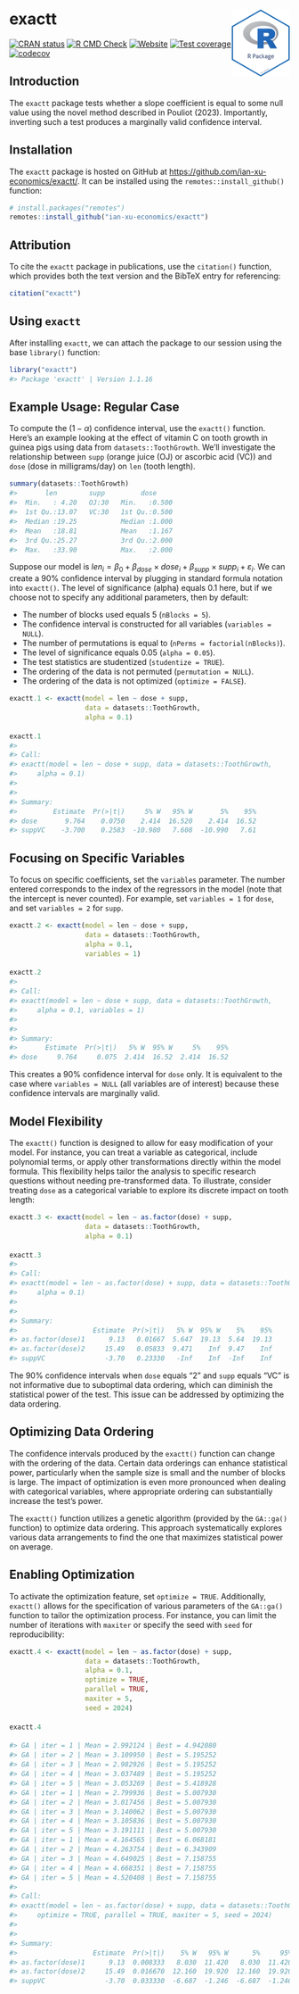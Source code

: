 
<!-- README.md is generated from README.Rmd. Please edit that file -->

# exactt <img src="man/figures/package-sticker.png" align="right" style="float:right; height:120px;"/>

<!-- badges: start -->

[![CRAN
status](https://www.r-pkg.org/badges/version/exactt)](https://CRAN.R-project.org/package=exactt)
[![R CMD
Check](https://github.com/ian-xu-economics/exactt/actions/workflows/R-CMD-check.yaml/badge.svg)](https://github.com/ian-xu-economics/exactt/actions/workflows/R-CMD-check.yaml)
[![Website](https://github.com/ian-xu-economics/exactt/actions/workflows/pkgdown.yaml/badge.svg)](https://github.com/ian-xu-economics/exactt/actions/workflows/pkgdown.yaml)
[![Test
coverage](https://github.com/ian-xu-economics/exactt/actions/workflows/test-coverage.yaml/badge.svg)](https://github.com/ian-xu-economics/exactt/actions/workflows/test-coverage.yaml)
[![codecov](https://codecov.io/gh/ian-xu-economics/exactt/branch/main/graph/badge.svg)](https://codecov.io/gh/ian-xu-economics/exactt)
<!-- badges: end -->

## Introduction

The `exactt` package tests whether a slope coefficient is equal to some
null value using the novel method described in Pouliot (2023).
Importantly, inverting such a test produces a marginally valid
confidence interval.

## Installation

The `exactt` package is hosted on GitHub at
<https://github.com/ian-xu-economics/exactt/>. It can be installed using
the `remotes::install_github()` function:

``` r
# install.packages("remotes")
remotes::install_github("ian-xu-economics/exactt")
```

## Attribution

To cite the `exactt` package in publications, use the `citation()`
function, which provides both the text version and the BibTeX entry for
referencing:

``` r
citation("exactt")
```

## Using `exactt`

After installing `exactt`, we can attach the package to our session
using the base `library()` function:

``` r
library("exactt")
#> Package 'exactt' | Version 1.1.16
```

## Example Usage: Regular Case

To compute the $(1-\alpha)$ confidence interval, use the `exactt()`
function. Here’s an example looking at the effect of vitamin C on tooth
growth in guinea pigs using data from `datasets::ToothGrowth`. We’ll
investigate the relationship between `supp` (orange juice (OJ) or
ascorbic acid (VC)) and `dose` (dose in milligrams/day) on `len` (tooth
length).

``` r
summary(datasets::ToothGrowth)
#>       len        supp         dose      
#>  Min.   : 4.20   OJ:30   Min.   :0.500  
#>  1st Qu.:13.07   VC:30   1st Qu.:0.500  
#>  Median :19.25           Median :1.000  
#>  Mean   :18.81           Mean   :1.167  
#>  3rd Qu.:25.27           3rd Qu.:2.000  
#>  Max.   :33.90           Max.   :2.000
```

Suppose our model is
$len_i = \beta_0 + \beta_{dose} \times dose_i + \beta_{supp} \times supp_i + \varepsilon_i$.
We can create a 90% confidence interval by plugging in standard formula
notation into `exactt()`. The level of significance (alpha) equals 0.1
here, but if we choose not to specify any additional parameters, then by
default:

- The number of blocks used equals 5 (`nBlocks = 5`).
- The confidence interval is constructed for all variables
  (`variables = NULL`).
- The number of permutations is equal to
  (`nPerms = factorial(nBlocks)`).
- The level of significance equals 0.05 (`alpha = 0.05`).
- The test statistics are studentized (`studentize = TRUE`).
- The ordering of the data is not permuted (`permutation = NULL`).
- The ordering of the data is not optimized (`optimize = FALSE`).

``` r
exactt.1 <- exactt(model = len ~ dose + supp,
                   data = datasets::ToothGrowth,
                   alpha = 0.1)

exactt.1
#> 
#> Call:
#> exactt(model = len ~ dose + supp, data = datasets::ToothGrowth, 
#>     alpha = 0.1)
#> 
#> 
#> Summary:
#>         Estimate  Pr(>|t|)     5% W   95% W       5%    95%
#> dose       9.764    0.0750    2.414  16.520    2.414  16.52
#> suppVC    -3.700    0.2583  -10.980   7.608  -10.990   7.61
```

## Focusing on Specific Variables

To focus on specific coefficients, set the `variables` parameter. The
number entered corresponds to the index of the regressors in the model
(note that the intercept is never counted). For example, set
`variables = 1` for `dose`, and set `variables = 2` for `supp`.

``` r
exactt.2 <- exactt(model = len ~ dose + supp,
                   data = datasets::ToothGrowth,
                   alpha = 0.1,
                   variables = 1)

exactt.2
#> 
#> Call:
#> exactt(model = len ~ dose + supp, data = datasets::ToothGrowth, 
#>     alpha = 0.1, variables = 1)
#> 
#> 
#> Summary:
#>       Estimate  Pr(>|t|)   5% W  95% W     5%    95%
#> dose     9.764     0.075  2.414  16.52  2.414  16.52
```

This creates a 90% confidence interval for `dose` only. It is equivalent
to the case where `variables = NULL` (all variables are of interest)
because these confidence intervals are marginally valid.

## Model Flexibility

The `exactt()` function is designed to allow for easy modification of
your model. For instance, you can treat a variable as categorical,
include polynomial terms, or apply other transformations directly within
the model formula. This flexibility helps tailor the analysis to
specific research questions without needing pre-transformed data. To
illustrate, consider treating `dose` as a categorical variable to
explore its discrete impact on tooth length:

``` r
exactt.3 <- exactt(model = len ~ as.factor(dose) + supp,
                   data = datasets::ToothGrowth,
                   alpha = 0.1)

exactt.3
#> 
#> Call:
#> exactt(model = len ~ as.factor(dose) + supp, data = datasets::ToothGrowth, 
#>     alpha = 0.1)
#> 
#> 
#> Summary:
#>                   Estimate  Pr(>|t|)   5% W  95% W    5%    95%
#> as.factor(dose)1      9.13   0.01667  5.647  19.13  5.64  19.13
#> as.factor(dose)2     15.49   0.05833  9.471    Inf  9.47    Inf
#> suppVC               -3.70   0.23330   -Inf    Inf  -Inf    Inf
```

The 90% confidence intervals when `dose` equals “2” and `supp` equals
“VC” is not informative due to suboptimal data ordering, which can
diminish the statistical power of the test. This issue can be addressed
by optimizing the data ordering.

## Optimizing Data Ordering

The confidence intervals produced by the `exactt()` function can change
with the ordering of the data. Certain data orderings can enhance
statistical power, particularly when the sample size is small and the
number of blocks is large. The impact of optimization is even more
pronounced when dealing with categorical variables, where appropriate
ordering can substantially increase the test’s power.

The `exactt()` function utilizes a genetic algorithm (provided by the
`GA::ga()` function) to optimize data ordering. This approach
systematically explores various data arrangements to find the one that
maximizes statistical power on average.

## Enabling Optimization

To activate the optimization feature, set `optimize = TRUE`.
Additionally, `exactt()` allows for the specification of various
parameters of the `GA::ga()` function to tailor the optimization
process. For instance, you can limit the number of iterations with
`maxiter` or specify the seed with `seed` for reproducibility:

``` r
exactt.4 <- exactt(model = len ~ as.factor(dose) + supp,
                   data = datasets::ToothGrowth,
                   alpha = 0.1,
                   optimize = TRUE,
                   parallel = TRUE,
                   maxiter = 5,
                   seed = 2024)

exactt.4

#> GA | iter = 1 | Mean = 2.992124 | Best = 4.942080
#> GA | iter = 2 | Mean = 3.109950 | Best = 5.195252
#> GA | iter = 3 | Mean = 2.982926 | Best = 5.195252
#> GA | iter = 4 | Mean = 3.037489 | Best = 5.195252
#> GA | iter = 5 | Mean = 3.053269 | Best = 5.418928
#> GA | iter = 1 | Mean = 2.799936 | Best = 5.007930
#> GA | iter = 2 | Mean = 3.017456 | Best = 5.007930
#> GA | iter = 3 | Mean = 3.140062 | Best = 5.007930
#> GA | iter = 4 | Mean = 3.105836 | Best = 5.007930
#> GA | iter = 5 | Mean = 3.191111 | Best = 5.007930
#> GA | iter = 1 | Mean = 4.164565 | Best = 6.068181
#> GA | iter = 2 | Mean = 4.263754 | Best = 6.343909
#> GA | iter = 3 | Mean = 4.649025 | Best = 7.158755
#> GA | iter = 4 | Mean = 4.668351 | Best = 7.158755
#> GA | iter = 5 | Mean = 4.520408 | Best = 7.158755
#> 
#> Call:
#> exactt(model = len ~ as.factor(dose) + supp, data = datasets::ToothGrowth, 
#>     optimize = TRUE, parallel = TRUE, maxiter = 5, seed = 2024)
#> 
#> 
#> Summary:
#>                   Estimate  Pr(>|t|)    5% W   95% W      5%     95%
#> as.factor(dose)1      9.13  0.008333   8.030  11.420   8.030  11.420
#> as.factor(dose)2     15.49  0.016670  12.160  19.920  12.160  19.920
#> suppVC               -3.70  0.033330  -6.687  -1.246  -6.687  -1.246
```
